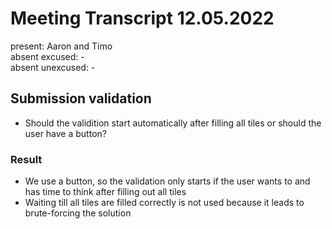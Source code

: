 # Meeting Transcript 12.05.2022

present: Aaron and Timo  
absent excused: -  
absent unexcused: -  

## Submission validation

- Should the validition start automatically after filling all tiles or should the user have a button?

### Result

- We use a button, so the validation only starts if the user wants to and has time to think after filling out all tiles
- Waiting till all tiles are filled correctly is not used because it leads to brute-forcing the solution
